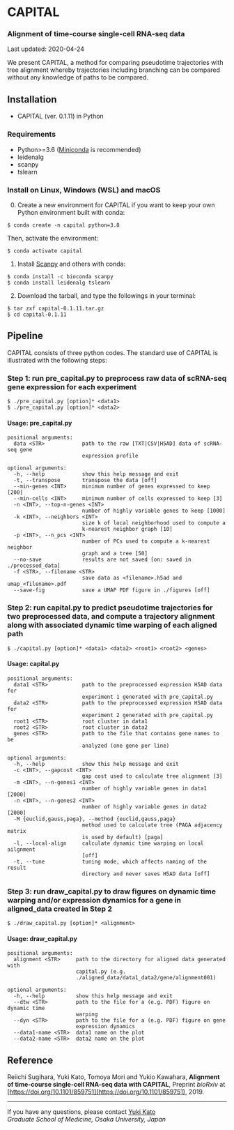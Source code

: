 # CAPITAL

### Alignment of time-course single-cell RNA-seq data

Last updated: 2020-04-24

We present CAPITAL, a method for comparing pseudotime trajectories with tree alignment whereby trajectories including branching can be compared without any knowledge of paths to be compared.

## Installation
* CAPITAL (ver. 0.1.11) in Python

### Requirements
* Python>=3.6 ([Miniconda](https://docs.conda.io/en/latest/miniconda.html) is recommended)
* leidenalg
* scanpy
* tslearn

### Install on Linux, Windows (WSL) and macOS
0. Create a new environment for CAPITAL if you want to keep your own Python environment built with conda:
```
$ conda create -n capital python=3.8
```
Then, activate the environment:
```
$ conda activate capital
```

1. Install [Scanpy](https://scanpy.readthedocs.io/en/latest/index.html) and others with conda:
```
$ conda install -c bioconda scanpy
$ conda install leidenalg tslearn
```

2. Download the tarball, and type the followings in your terminal:
```
$ tar zxf capital-0.1.11.tar.gz
$ cd capital-0.1.11
```

## Pipeline
CAPITAL consists of three python codes. The standard use of CAPITAL is illustrated with the following steps:

### Step 1: run pre_capital.py to preprocess raw data of scRNA-seq gene expression for each experiment
```
$ ./pre_capital.py [option]* <data1>
$ ./pre_capital.py [option]* <data2>
```

#### Usage: pre_capital.py
```
positional arguments:
  data <STR>            path to the raw [TXT|CSV|H5AD] data of scRNA-seq gene
                        expression profile

optional arguments:
  -h, --help            show this help message and exit
  -t, --transpose       transpose the data [off]
  --min-genes <INT>     minimum number of genes expressed to keep [200]
  --min-cells <INT>     minimum number of cells expressed to keep [3]
  -n <INT>, --top-n-genes <INT>
                        number of highly variable genes to keep [1000]
  -k <INT>, --neighbors <INT>
                        size k of local neighborhood used to compute a
                        k-nearest neighbor graph [10]
  -p <INT>, --n_pcs <INT>
                        number of PCs used to compute a k-nearest neighbor
                        graph and a tree [50]
  --no-save             results are not saved [on: saved in ./processed_data]
  -f <STR>, --filename <STR>
                        save data as <filename>.h5ad and umap_<filename>.pdf
  --save-fig            save a UMAP PDF figure in ./figures [off]
```

### Step 2: run capital.py to predict pseudotime trajectories for two preprocessed data, and compute a trajectory alignment along with associated dynamic time warping of each aligned path
```
$ ./capital.py [option]* <data1> <data2> <root1> <root2> <genes>
```

#### Usage: capital.py
```
positional arguments:
  data1 <STR>           path to the preprocessed expression H5AD data for
                        experiment 1 generated with pre_capital.py
  data2 <STR>           path to the preprocessed expression H5AD data for
                        experiment 2 generated with pre_capital.py
  root1 <STR>           root cluster in data1
  root2 <STR>           root cluster in data2
  genes <STR>           path to the file that contains gene names to be
                        analyzed (one gene per line)

optional arguments:
  -h, --help            show this help message and exit
  -c <INT>, --gapcost <INT>
                        gap cost used to calculate tree alignment [3]
  -m <INT>, --n-genes1 <INT>
                        number of highly variable genes in data1 [2000]
  -n <INT>, --n-genes2 <INT>
                        number of highly variable genes in data2 [2000]
  -M {euclid,gauss,paga}, --method {euclid,gauss,paga}
                        method used to calculate tree (PAGA adjacency matrix
                        is used by default) [paga]
  -l, --local-align     calculate dynamic time warping on local ailgnment
                        [off]
  -t, --tune            tuning mode, which affects naming of the result
                        directory and never saves H5AD data [off]
```

### Step 3: run draw_capital.py to draw figures on dynamic time warping and/or expression dynamics for a gene in aligned_data created in Step 2
```
$ ./draw_capital.py [option]* <alignment>
```

#### Usage: draw_capital.py
```
positional arguments:
  alignment <STR>     path to the directory for aligned data generated with
                      capital.py (e.g.
                      ./aligned_data/data1_data2/gene/alignment001)

optional arguments:
  -h, --help          show this help message and exit
  --dtw <STR>         path to the file for a (e.g. PDF) figure on dynamic time
                      warping
  --dyn <STR>         path to the file for a (e.g. PDF) figure on gene
                      expression dynamics
  --data1-name <STR>  data1 name on the plot
  --data2-name <STR>  data2 name on the plot
```

## Reference
Reiichi Sugihara, Yuki Kato, Tomoya Mori and Yukio Kawahara,
**Alignment of time-course single-cell RNA-seq data with CAPITAL**,
Preprint *bioRxiv* at [https://doi.org/10.1101/859751](https://doi.org/10.1101/859751), 2019.

---
If you have any questions, please contact [Yuki Kato](http://www.med.osaka-u.ac.jp/pub/rna/ykato/en/)  
*Graduate School of Medicine, Osaka University, Japan*
